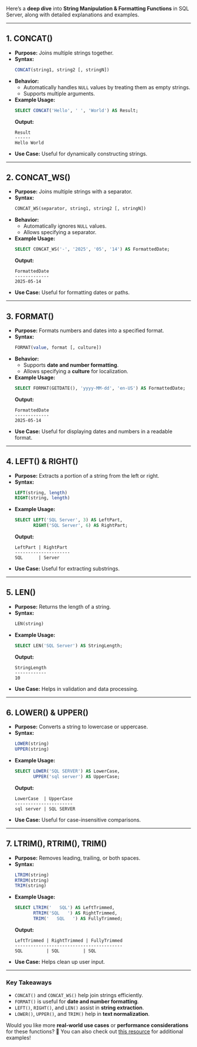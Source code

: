 Here’s a **deep dive** into **String Manipulation & Formatting Functions** in SQL Server, along with detailed explanations and examples.

---

## **1. CONCAT()**
- **Purpose:** Joins multiple strings together.
- **Syntax:**
  ```sql
  CONCAT(string1, string2 [, stringN])
  ```
- **Behavior:**
  - Automatically handles `NULL` values by treating them as empty strings.
  - Supports multiple arguments.
- **Example Usage:**
  ```sql
  SELECT CONCAT('Hello', ' ', 'World') AS Result;
  ```
  **Output:**  
  ```
  Result
  ------
  Hello World
  ```
- **Use Case:** Useful for dynamically constructing strings.

---

## **2. CONCAT_WS()**
- **Purpose:** Joins multiple strings with a separator.
- **Syntax:**
  ```sql
  CONCAT_WS(separator, string1, string2 [, stringN])
  ```
- **Behavior:**
  - Automatically ignores `NULL` values.
  - Allows specifying a separator.
- **Example Usage:**
  ```sql
  SELECT CONCAT_WS('-', '2025', '05', '14') AS FormattedDate;
  ```
  **Output:**  
  ```
  FormattedDate
  -------------
  2025-05-14
  ```
- **Use Case:** Useful for formatting dates or paths.

---

## **3. FORMAT()**
- **Purpose:** Formats numbers and dates into a specified format.
- **Syntax:**
  ```sql
  FORMAT(value, format [, culture])
  ```
- **Behavior:**
  - Supports **date and number formatting**.
  - Allows specifying a **culture** for localization.
- **Example Usage:**
  ```sql
  SELECT FORMAT(GETDATE(), 'yyyy-MM-dd', 'en-US') AS FormattedDate;
  ```
  **Output:**  
  ```
  FormattedDate
  -------------
  2025-05-14
  ```
- **Use Case:** Useful for displaying dates and numbers in a readable format.

---

## **4. LEFT() & RIGHT()**
- **Purpose:** Extracts a portion of a string from the left or right.
- **Syntax:**
  ```sql
  LEFT(string, length)
  RIGHT(string, length)
  ```
- **Example Usage:**
  ```sql
  SELECT LEFT('SQL Server', 3) AS LeftPart,
         RIGHT('SQL Server', 6) AS RightPart;
  ```
  **Output:**  
  ```
  LeftPart | RightPart
  ---------------------
  SQL      | Server
  ```
- **Use Case:** Useful for extracting substrings.

---

## **5. LEN()**
- **Purpose:** Returns the length of a string.
- **Syntax:**
  ```sql
  LEN(string)
  ```
- **Example Usage:**
  ```sql
  SELECT LEN('SQL Server') AS StringLength;
  ```
  **Output:**  
  ```
  StringLength
  ------------
  10
  ```
- **Use Case:** Helps in validation and data processing.

---

## **6. LOWER() & UPPER()**
- **Purpose:** Converts a string to lowercase or uppercase.
- **Syntax:**
  ```sql
  LOWER(string)
  UPPER(string)
  ```
- **Example Usage:**
  ```sql
  SELECT LOWER('SQL SERVER') AS LowerCase,
         UPPER('sql server') AS UpperCase;
  ```
  **Output:**  
  ```
  LowerCase  | UpperCase
  ----------------------
  sql server | SQL SERVER
  ```
- **Use Case:** Useful for case-insensitive comparisons.

---

## **7. LTRIM(), RTRIM(), TRIM()**
- **Purpose:** Removes leading, trailing, or both spaces.
- **Syntax:**
  ```sql
  LTRIM(string)
  RTRIM(string)
  TRIM(string)
  ```
- **Example Usage:**
  ```sql
  SELECT LTRIM('   SQL') AS LeftTrimmed,
         RTRIM('SQL   ') AS RightTrimmed,
         TRIM('   SQL   ') AS FullyTrimmed;
  ```
  **Output:**  
  ```
  LeftTrimmed | RightTrimmed | FullyTrimmed
  -----------------------------------------
  SQL         | SQL         | SQL
  ```
- **Use Case:** Helps clean up user input.

---

### **Key Takeaways**
- `CONCAT()` and `CONCAT_WS()` help join strings efficiently.
- `FORMAT()` is useful for **date and number formatting**.
- `LEFT()`, `RIGHT()`, and `LEN()` assist in **string extraction**.
- `LOWER()`, `UPPER()`, and `TRIM()` help in **text normalization**.

Would you like more **real-world use cases** or **performance considerations** for these functions? 🚀 You can also check out [this resource](https://learn.microsoft.com/en-us/sql/t-sql/functions/string-functions-transact-sql?view=sql-server-ver16) for additional examples!